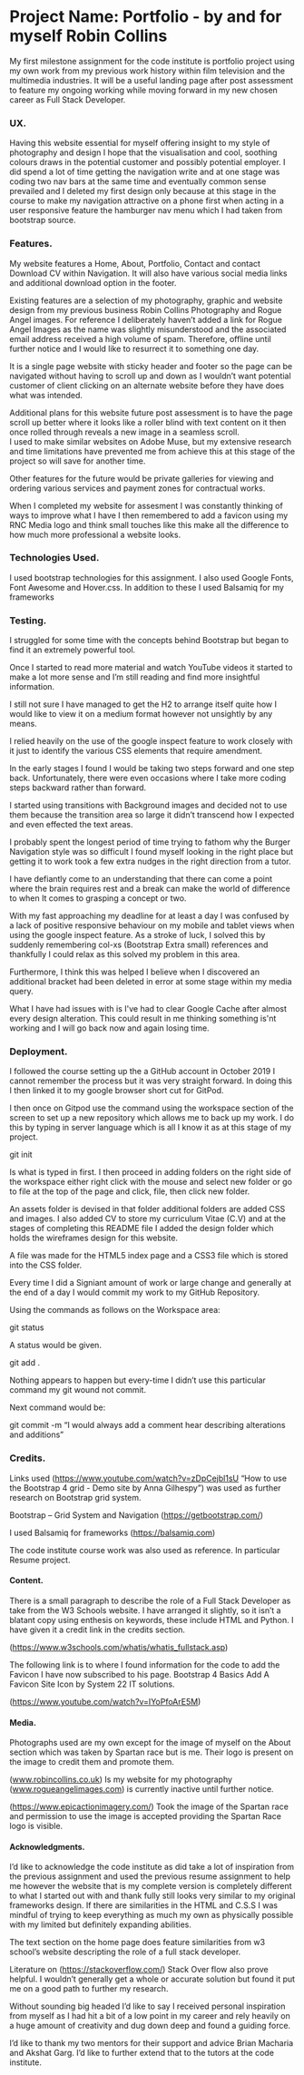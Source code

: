# Project Name: Portfolio - by and for myself Robin Collins

My first milestone assignment for the code institute is portfolio project using my own work from my previous work 
history within film television and the multimedia industries. It will be a useful landing page after post assessment 
to feature my ongoing working while moving forward in my new chosen career as Full Stack Developer.

### UX. 

Having this website essential for myself offering insight to my style of photography and design I hope that the 
visualisation and cool, soothing colours draws in the potential customer and possibly potential employer.
I did spend a lot of time getting the navigation write and at one stage was coding two nav bars at the same time 
and eventually common sense prevailed and I deleted my first design only because at this stage in the course to make 
my navigation attractive on a phone first when acting in a user responsive feature the hamburger nav menu which I 
had taken from bootstrap source.

### Features. 

My website features a Home, About, Portfolio, Contact and contact Download CV within Navigation. 
It will also have various social media links and additional download option in the footer. 

Existing features are a selection of my photography, graphic and website design from my previous business 
Robin Collins Photography and Rogue Angel images. For reference I deliberately haven’t added a link for Rogue Angel Images 
as the name was slightly misunderstood and the associated email address received a high volume of spam. Therefore, 
offline until further notice and I would like to resurrect it to something one day.

It is a single page website with sticky header and footer so the page can be navigated without having to scroll up 
and down as I wouldn’t want potential customer of client clicking on an alternate website before they have does 
what was intended.

Additional plans for this website future post assessment is to have the page scroll up better where it looks 
like a roller blind with text content on it then once rolled through reveals a new image in a seamless scroll.  
I used to make similar websites on Adobe Muse, but my extensive research and time limitations have prevented me from 
achieve this at this stage of the project so will save for another time.

Other features for the future would be private galleries for viewing and ordering various services and payment zones 
for contractual works.

When I completed my website for assesment I was constantly thinking of ways to improve what I have I then remembered to add a favicon
using my RNC Media logo and think small touches like this make all the difference to how much more professional a website looks.
 
### Technologies Used. 

I used bootstrap technologies for this assignment. I also used Google Fonts, Font Awesome and Hover.css. 
In addition to these I used Balsamiq for my frameworks

### Testing.

I struggled for some time with the concepts behind Bootstrap but began to find it an extremely powerful tool. 

Once I started to read more material and watch YouTube videos it started to make a lot more sense and 
I’m still reading and find more insightful information.

I still not sure I have managed to get the H2 to arrange itself quite how I would like to view it on 
a medium format however not unsightly by any means.

I relied heavily on the use of the google inspect feature to work closely with it just to identify 
the various CSS elements that require amendment.

In the early stages I found I would be taking two steps forward and one step back. Unfortunately, there were 
even occasions where I take more coding steps backward rather than forward.

I started using transitions with Background images and decided not to use them because the transition area so 
large it didn’t transcend how I expected and even effected the text areas.

I probably spent the longest period of time trying to fathom why the Burger Navigation style was so difficult I found 
myself looking in the right place but getting it to work took a few extra nudges in the right direction from a tutor. 

I have defiantly come to an understanding that there can come a point where the brain requires rest and a break can 
make the world of difference to when It comes to grasping a concept or two.

With my fast approaching my deadline for at least a day I was confused by a lack of positive responsive behaviour 
on my mobile and tablet views when using the google inspect feature. As a stroke of luck, I solved this by suddenly 
remembering col-xs (Bootstrap Extra small) references and thankfully I could relax as this solved my problem in this area. 

Furthermore, I think this was helped I believe when I discovered an additional bracket had been deleted in error at some 
stage within my media query.

What I have had issues with is I've had to clear Google Cache after almost every design alteration. This could result in me 
thinking something is'nt working and I will go back now and again losing time. 


### Deployment. 

 I followed the course setting up the a GitHub account in October 2019 I cannot remember the process but it was very 
 straight forward. In doing this I then linked it to my google browser short cut for GitPod. 

I then once on Gitpod use the command using the workspace section of the screen to set up a new repository which allows 
me to back up my work. I do this by typing in server language which is all I know it as at this stage of my project. 

 git init  

Is what is typed in first. I then proceed in adding folders on the right side of the workspace either right click with 
the mouse and select new folder or go to file at the top of the page and click, file, then click new folder.

An assets folder is devised in that folder additional folders are added CSS and images. I also added CV to store 
my curriculum Vitae (C.V) and at the stages of completing this README file I added the design folder which holds the 
wireframes design for this website.

A file was made for the HTML5 index page and a CSS3 file which is stored into the CSS folder.

Every time I did a Signiant amount of work or large change and generally at the end of a day I would commit my work 
to my GitHub Repository.

Using the commands as follows on the Workspace area:

git status

A status would be given.

git add .

Nothing appears to happen but every-time I didn’t use this particular command my git wound not commit.

Next command would be:

git commit -m “I would always add a comment hear describing alterations and additions”


### Credits. 

Links used (https://www.youtube.com/watch?v=zDpCejbl1sU “How to use the Bootstrap 4 grid - Demo site by Anna Gilhespy”)
 was used as further research on Bootstrap grid system.

Bootstrap – Grid System and Navigation (https://getbootstrap.com/)

I used Balsamiq for frameworks (https://balsamiq.com) 

The code institute course work was also used as reference. In particular Resume project.

#### Content.

There is a small paragraph to describe the role of a Full Stack Developer as take from the W3 Schools website.
 I have arranged it slightly, so it isn’t a blatant copy using enthesis on keywords, these include HTML and Python.
 I have given it a credit link in the credits section.

(https://www.w3schools.com/whatis/whatis_fullstack.asp)

The following link is to where I found information for the code to add the Favicon I have now subscribed to his page. Bootstrap 4 Basics Add A Favicon Site Icon by
System 22 IT solutions.

(https://www.youtube.com/watch?v=IYoPfoArE5M)



#### Media. 

Photographs used are my own except for the image of myself on the About section which was taken by Spartan race but is me. Their logo is present on the image to credit them and promote them. 

(www.robincollins.co.uk) Is my website for my photography (www.rogueangelimages.com) is currently inactive until further notice.

(https://www.epicactionimagery.com/) Took the image of the Spartan race and permission to use the image is accepted providing the Spartan Race logo is visible.

#### Acknowledgments.

I’d like to acknowledge the code institute as did take a lot of inspiration from the previous assignment and used the previous resume assignment to help me however the website that is my complete version is completely different to what I started out with and thank fully still looks very similar to my original frameworks design. If there are similarities in the HTML and C.S.S I was mindful of trying to keep everything as much my own as physically possible with my limited but definitely expanding abilities. 

The text section on the home page does feature similarities from w3 school’s website descripting the role of a full stack developer.

Literature on (https://stackoverflow.com/) Stack Over flow also prove helpful. I wouldn’t generally get a whole or accurate solution but found it put me on a good path to further my research.

Without sounding big headed I’d like to say I received personal inspiration from myself as I had hit a bit of a low point in my career and rely heavily on a huge amount of creativity and dug down deep and found a guiding force.

I’d like to thank my two mentors for their support and advice Brian Macharia and Akshat Garg. I’d like to further extend that to the tutors at the code institute.
